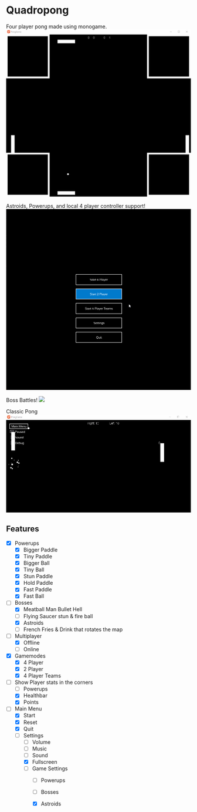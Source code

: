 # Quadropong

Four player pong made using monogame.
![](Assets/pong.gif)

Astroids, Powerups, and local 4 player controller support!
![](Assets/pong2.gif)

Boss Battles!
![](Assets/pong3.gif)

Classic Pong
![](Assets/pong4.gif)
## Features

- [x] Powerups
  - [x] Bigger Paddle
  - [x] Tiny Paddle
  - [x] Bigger Ball
  - [x] Tiny Ball
  - [x] Stun Paddle
  - [x] Hold Paddle
  - [x] Fast Paddle
  - [x] Fast Ball
- [ ] Bosses
  - [x] Meatball Man Bullet Hell
  - [ ] Flying Saucer stun & fire ball
  - [x] Astroids
  - [ ] French Fries & Drink that rotates the map
- [ ] Multiplayer
  - [x] Offline
  - [ ] Online
- [x] Gamemodes
  - [x] 4 Player
  - [x] 2 Player
  - [x] 4 Player Teams
- [ ] Show Player stats in the corners
  - [ ] Powerups
  - [x] Healthbar
  - [x] Points
- [ ] Main Menu
  - [x] Start
  - [x] Reset
  - [x] Quit
  - [ ] Settings
    - [ ] Volume
    - [ ] Music
    - [ ] Sound
    - [x] Fullscreen
    - [ ] Game Settings
      - [ ] Powerups
      - [ ] Bosses
      - [x] Astroids
        

